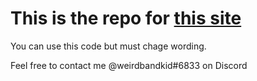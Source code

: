 # This is the repo for [this site](https://www.weirdbandkid.tk)
You can use this code but must chage wording.

Feel free to contact me @weirdbandkid#6833 on Discord
